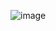 ![image](https://github.com/Alexander-Domnenko/homework_computer_vision/assets/91257943/4d5dc7a4-4c8d-4d07-991d-76a6047ae288)
